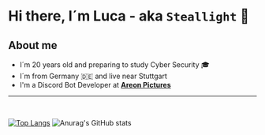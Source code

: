 # **Hi there, I´m Luca - aka `Steallight` 👋**

## **About me** 
- I´m 20 years old and preparing to study Cyber Security  🎓
- I´m from Germany 🇩🇪 and live near Stuttgart
- I'm a Discord Bot Developer at **[Areon Pictures]**

---

<br>

[![Top Langs](https://github-readme-stats.vercel.app/api/top-langs/?username=Steallight&theme=transparent&langs_count=9)](https://github.com/anuraghazra/github-readme-stats)
![Anurag's GitHub stats](https://github-readme-stats.vercel.app/api?username=Steallight&show_icons=true&theme=transparent)


[Areon Pictures]:https://www.areonpictures.com/
